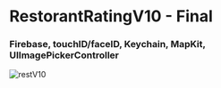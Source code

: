 # RestorantRatingV10 - Final

### Firebase, touchID/faceID, Keychain, MapKit, UIImagePickerController

![restV10](https://user-images.githubusercontent.com/30910230/63267818-834b9980-c29b-11e9-994b-5d787ebfb457.gif)
